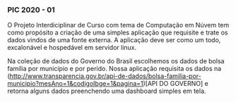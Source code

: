 ### PIC 2020 - 01
O Projeto Interdiciplinar de Curso com tema de Computação em Núvem tem como propósito a criação de uma simples aplicação que requisite e trate os dados vindos de uma fonte externa. 
A aplicação deve ser como um todo, excalonável e hospedável em servidor linux.

Na coleção de dados do Governo do Brasil escolhemos os dados de bolsa família por município e por perído.
Nossa aplicação requisita os dados na (http://www.transparencia.gov.br/api-de-dados/bolsa-familia-por-municipio?mesAno=1&codigoIbge=1&pagina=1)[API DO GOVERNO] e retorna alguns dados preenchendo uma dashboard simples em tela.